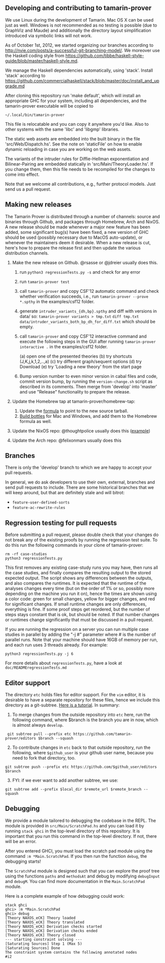 Developing and contributing to tamarin-prover
---------------------------------------------

We use Linux during the development of Tamarin. Mac OS X can be used
just as well. Windows is not recommended as no testing is possible
(due to GraphViz and Maude) and additionally the directory layout
simplification introduced via symbolic links will not work.

As of October 1st, 2012, we started organizing our branches according to
http://nvie.com/posts/a-successful-git-branching-model/.
We moreover use the Haskell coding style from
https://github.com/tibbe/haskell-style-guide/blob/master/haskell-style.md.

We manage the Haskell dependencies automatically, using
'stack'. Install 'stack' according to
https://github.com/commercialhaskell/stack/blob/master/doc/install_and_upgrade.md

After cloning this repository run 'make default', which will install an
appropriate GHC for your system, including all dependencies, and the
tamarin-prover executable will be copied to

    ~/.local/bin/tamarin-prover

This file is relocatable and you can copy it anywhere you'd like. Also to
other systems with the same 'libc' and 'libgmp' libraries.

The static web assets are embedded into the built binary in the file
'src/Web/Dispatch.hs'. See the note on 'staticFile' on how to enable dynamic
reloading in case you are working on the web assets.

The variants of the intruder rules for Diffie-Hellman exponentiation and
Bilinear-Pairing are embedded statically in 'src/Main/TheoryLoader.hs'. If you
change them, then this file needs to be recompiled for the changes to come
into effect.

Note that we welcome all contributions, e.g., further protocol models. Just
send us a pull request.


Making new releases
-------------------

The Tamarin Prover is distributed through a number of channels: source and binaries through Github, and packages through Homebrew, Arch and NixOS. A new release should be made whenever a major new feature has been added, some significant bug(s) have been fixed, a new version of GHC should be used (possibly necessary due to MacOS auto-update), or whenever the maintainers deem it desirable. When a new release is cut, here's how to prepare the release first and then update the various distribution channels.

1. Make the new release on Github. @rsasse or @jdreier usually does this.

   1. run `python3 regressionTests.py -s` and check for any error

   2. run `tamarin-prover test`

   3. call `tamarin-prover` and copy CSF'12 automatic command and
      check whether verification succeeds, i.e., run
      `tamarin-prover --prove *.spthy`
      in the examples/csf12 folder.

   4. generate `intruder_variants_{dh,bp}.spthy` and diff with versions
      in data/ so:
      `tamarin-prover variants > tmp.txt`
      `diff tmp.txt data/intruder_variants_both_bp_dh_for_diff.txt`
      which should be empty.

   5. call `tamarin-prover` and copy CSF'12 interactive command and
      execute the following steps in the GUI after running
      `tamarin-prover interactive .`
      in the examples/csf12 folder.

        (a) open one of the presented theories
        (b) try shortcuts (J,K,j,k,1,2,..,a)
        (c) try different graph/sequent options
        (d) try Download
        (e) try 'Loading a new theory' from the start page

   6. Bump version number to even minor version in cabal files and code,
      commit version bump, by running the `version-change.sh` script as
      described in its comments. Then merge from 'develop' into 'master'
      and use "Release" functionality to prepare the release.


2. Update the Homebrew tap at tamarin-prover/homebrew-tap:
   1. Update the [formula](https://github.com/tamarin-prover/homebrew-tap/blob/master/Formula/tamarin-prover.rb) to point to the new source tarball.
   2. [Build bottles](https://github.com/tamarin-prover/homebrew-tap#building-bottles) for Mac and Windows, and add them to the Homebrew formula as well.
3. Update the NixOS repo: @thoughtpolice usually does this ([example](https://github.com/NixOS/nixpkgs/commit/04002e2b7186c166af87c20da7a7ceb8c0edb021))
4. Update the Arch repo: @felixonmars usually does this


Branches
--------

There is only the 'develop' branch to which we are happy to accept your pull requests.

In general, we do ask developers to use their own, external, branches
and send pull requests to include. There are some historical branches
that we will keep around, but that are definitely stale and will
bitrot:

  - `feature-user-defined-sorts`
  - `feature-ac-rewrite-rules`

Regression testing for pull requests
------------------------------------

Before submitting a pull request, please double check that your changes do not break any of the existing proofs by running the regression test suite. To do this run the following commands in your clone of tamarin-prover:

```
rm -rf case-studies
python3 regressionTests.py
```

This first removes any existing case-study runs you may have, then runs all the case studies, and finally compares the resulting output to the stored expected output. The script shows any differences between the outputs, and also compares the runtimes. It is expected that the runtime of the analyses changes every time (but on the order of 1% or so, possibly more depending on the machine you run it on), hence the times are shown using a color code: green for small changes, yellow for bigger changes, and red for significant changes. If small runtime changes are only differences, everything is fine. If some proof steps get reordered, but the number of steps stays constant that is ok, but should be noted. If that number changes or runtimes change significantly that must be discussed in a pull request.

If you are running the regression on a server you can run multiple case studies in parallel by adding the "-j #" parameter where # is the number of parallel runs. Note that your machine should have 16GB of memory per run, and each run uses 3 threads already. For example:

```
python3 regressionTests.py -j 6
```

For more details about `regressionTests.py`, have a look at `doc/READMEregressionTests.md`


Editor support
--------------

The directory `etc` holds files for editor support. For the `vim` editor, it is
desirable to have a separate repository for these files, hence we include this
directory as a git-subtree. [Here is
a tutorial](https://www.atlassian.com/git/tutorials/git-subtree). In summary:

1. To merge changes from the outside  repository into `etc` here, run the
   following command, where $branch is the branch you are in now, which is
   almost always `develop`.
```
 git subtree pull --prefix etc https://github.com/tamarin-prover/editors $branch --squash
```

2. To contribute changes in `etc` back to that outside repository, run the
   following, where `$github_user` is your github user name, because you need
   to fork that directory, too.
```
git subtree push --prefix etc https://github.com/$github_user/editors $branch
```

3. FYI: if we ever want to add another subtree, we use:
```
git subtree add --prefix $local_dir $remote_url $remote_branch --squash
```

Debugging
---------

We provide a module tailored to debugging the codebase in the REPL.
The module is provided in `src/Main/ScratchPad.hs` and you can load it by running `stack ghci` in the top-level directory of this repository.
It is important that you run this command in the top-level directory.
If not, there will be an error.

After you entered GHCI, you must load the scratch pad module using the command `:m *Main.ScratchPad`. If you then run the function `debug`, the debugging starts!

The `ScratchPad` module is designed such that you can explore the proof tree using the functions `paths` and `methodsAt` and debug by modifying `debugInput` and `debugM`.
You can find more documentation in the `Main.ScratchPad` module.

Here is a complete example of how debugging could work:
```
stack ghci
ghci> :m *Main.ScratchPad
ghci> debug
[Theory NAXOS_eCK] Theory loaded
[Theory NAXOS_eCK] Theory translated
[Theory NAXOS_eCK] Derivation checks started
[Theory NAXOS_eCK] Derivation checks ended
[Theory NAXOS_eCK] Theory closed
--- starting constraint solving ---
[Saturating Sources] Step 1 (Max 5)
[Saturating Sources] Done
The constraint system contains the following annotated nodes
#i2
```
